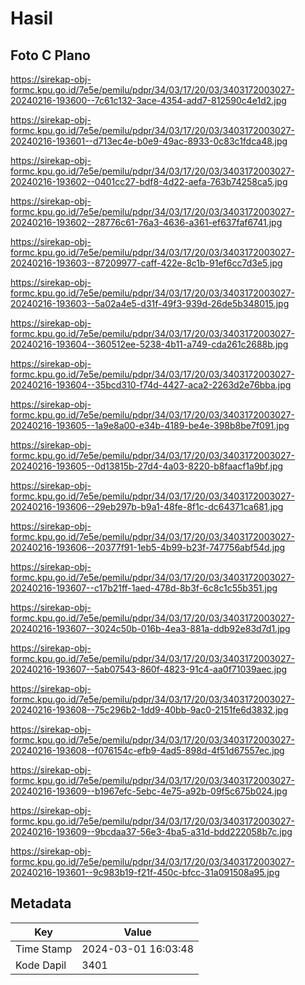 # Hasil

## Foto C Plano

https://sirekap-obj-formc.kpu.go.id/7e5e/pemilu/pdpr/34/03/17/20/03/3403172003027-20240216-193600--7c61c132-3ace-4354-add7-812590c4e1d2.jpg

https://sirekap-obj-formc.kpu.go.id/7e5e/pemilu/pdpr/34/03/17/20/03/3403172003027-20240216-193601--d713ec4e-b0e9-49ac-8933-0c83c1fdca48.jpg

https://sirekap-obj-formc.kpu.go.id/7e5e/pemilu/pdpr/34/03/17/20/03/3403172003027-20240216-193602--0401cc27-bdf8-4d22-aefa-763b74258ca5.jpg

https://sirekap-obj-formc.kpu.go.id/7e5e/pemilu/pdpr/34/03/17/20/03/3403172003027-20240216-193602--28776c61-76a3-4636-a361-ef637faf6741.jpg

https://sirekap-obj-formc.kpu.go.id/7e5e/pemilu/pdpr/34/03/17/20/03/3403172003027-20240216-193603--87209977-caff-422e-8c1b-91ef6cc7d3e5.jpg

https://sirekap-obj-formc.kpu.go.id/7e5e/pemilu/pdpr/34/03/17/20/03/3403172003027-20240216-193603--5a02a4e5-d31f-49f3-939d-26de5b348015.jpg

https://sirekap-obj-formc.kpu.go.id/7e5e/pemilu/pdpr/34/03/17/20/03/3403172003027-20240216-193604--360512ee-5238-4b11-a749-cda261c2688b.jpg

https://sirekap-obj-formc.kpu.go.id/7e5e/pemilu/pdpr/34/03/17/20/03/3403172003027-20240216-193604--35bcd310-f74d-4427-aca2-2263d2e76bba.jpg

https://sirekap-obj-formc.kpu.go.id/7e5e/pemilu/pdpr/34/03/17/20/03/3403172003027-20240216-193605--1a9e8a00-e34b-4189-be4e-398b8be7f091.jpg

https://sirekap-obj-formc.kpu.go.id/7e5e/pemilu/pdpr/34/03/17/20/03/3403172003027-20240216-193605--0d13815b-27d4-4a03-8220-b8faacf1a9bf.jpg

https://sirekap-obj-formc.kpu.go.id/7e5e/pemilu/pdpr/34/03/17/20/03/3403172003027-20240216-193606--29eb297b-b9a1-48fe-8f1c-dc64371ca681.jpg

https://sirekap-obj-formc.kpu.go.id/7e5e/pemilu/pdpr/34/03/17/20/03/3403172003027-20240216-193606--20377f91-1eb5-4b99-b23f-747756abf54d.jpg

https://sirekap-obj-formc.kpu.go.id/7e5e/pemilu/pdpr/34/03/17/20/03/3403172003027-20240216-193607--c17b21ff-1aed-478d-8b3f-6c8c1c55b351.jpg

https://sirekap-obj-formc.kpu.go.id/7e5e/pemilu/pdpr/34/03/17/20/03/3403172003027-20240216-193607--3024c50b-016b-4ea3-881a-ddb92e83d7d1.jpg

https://sirekap-obj-formc.kpu.go.id/7e5e/pemilu/pdpr/34/03/17/20/03/3403172003027-20240216-193607--5ab07543-860f-4823-91c4-aa0f71039aec.jpg

https://sirekap-obj-formc.kpu.go.id/7e5e/pemilu/pdpr/34/03/17/20/03/3403172003027-20240216-193608--75c296b2-1dd9-40bb-9ac0-2151fe6d3832.jpg

https://sirekap-obj-formc.kpu.go.id/7e5e/pemilu/pdpr/34/03/17/20/03/3403172003027-20240216-193608--f076154c-efb9-4ad5-898d-4f51d67557ec.jpg

https://sirekap-obj-formc.kpu.go.id/7e5e/pemilu/pdpr/34/03/17/20/03/3403172003027-20240216-193609--b1967efc-5ebc-4e75-a92b-09f5c675b024.jpg

https://sirekap-obj-formc.kpu.go.id/7e5e/pemilu/pdpr/34/03/17/20/03/3403172003027-20240216-193609--9bcdaa37-56e3-4ba5-a31d-bdd222058b7c.jpg

https://sirekap-obj-formc.kpu.go.id/7e5e/pemilu/pdpr/34/03/17/20/03/3403172003027-20240216-193601--9c983b19-f21f-450c-bfcc-31a091508a95.jpg


## Metadata

| Key        | Value               |
| ---------- | ------------------- |
| Time Stamp | 2024-03-01 16:03:48 |
| Kode Dapil | 3401                |



